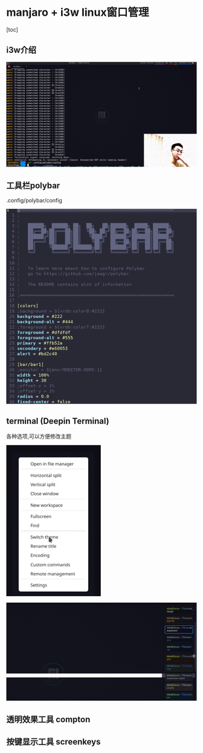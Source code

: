 # manjaro + i3w linux窗口管理

[toc]

## i3w介绍

![image-20210620083523226](../imgs/image-20210620083523226.png)

## 工具栏polybar

.config/polybar/config

![image-20210620083645774](../imgs/image-20210620083645774.png)

## terminal (Deepin Terminal)

各种选项,可以方便修改主题

![image-20210620083757087](../imgs/image-20210620083757087.png)

![image-20210620083831771](../imgs/image-20210620083831771.png)

## 透明效果工具 compton

## 按键显示工具 screenkeys

